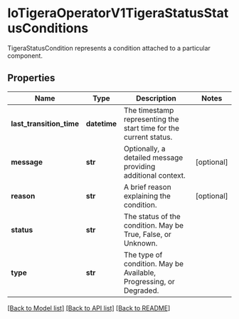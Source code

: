 # IoTigeraOperatorV1TigeraStatusStatusConditions

TigeraStatusCondition represents a condition attached to a particular component.
## Properties
Name | Type | Description | Notes
------------ | ------------- | ------------- | -------------
**last_transition_time** | **datetime** | The timestamp representing the start time for the current status. | 
**message** | **str** | Optionally, a detailed message providing additional context. | [optional] 
**reason** | **str** | A brief reason explaining the condition. | [optional] 
**status** | **str** | The status of the condition. May be True, False, or Unknown. | 
**type** | **str** | The type of condition. May be Available, Progressing, or Degraded. | 

[[Back to Model list]](../README.md#documentation-for-models) [[Back to API list]](../README.md#documentation-for-api-endpoints) [[Back to README]](../README.md)


